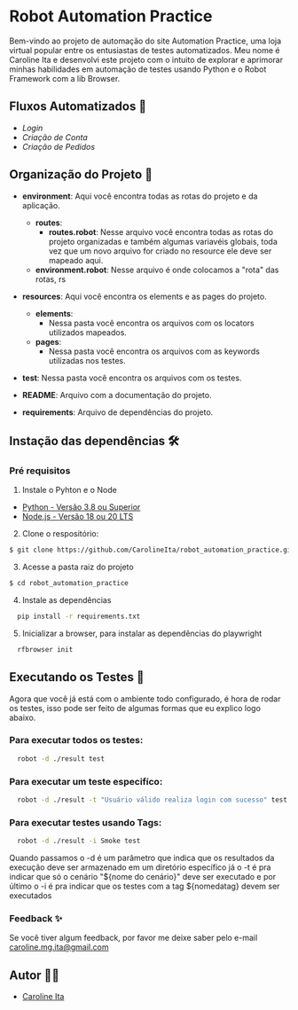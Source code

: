 # Robot Automation  Practice

Bem-vindo ao projeto de automação do site Automation Practice, uma loja virtual popular entre os entusiastas de testes automatizados. Meu nome é Caroline Ita e desenvolvi este projeto com o intuito de explorar e aprimorar minhas habilidades em automação de testes usando Python e o Robot Framework com a lib Browser.

## Fluxos Automatizados 🤖

- *Login* 
- *Criação de Conta*
- *Criação de Pedidos*

## Organização do Projeto 📂
- **environment**: Aqui você encontra todas as rotas do projeto e da aplicação. 
  - **routes**:
    - **routes.robot**: Nesse arquivo você encontra todas as rotas do projeto organizadas e também algumas variavéis globais, toda vez que um novo arquivo for criado no resource ele deve ser mapeado aqui.
  - **environment.robot**: Nesse arquivo é onde colocamos a "rota" das rotas, rs 

- **resources**: Aqui você encontra os elements e as pages do projeto.
  - **elements**:
    - Nessa pasta você encontra os arquivos com os locators utilizados mapeados. 
  - **pages**:
    - Nessa pasta você encontra os arquivos com as keywords utilizadas nos testes.

- **test**: Nessa pasta você encontra os arquivos com os testes.
- **README**: Arquivo com a documentação do projeto.
- **requirements**: Arquivo de dependências do projeto.

## Instação das dependências 🛠️

### Pré requisitos
1. Instale o Pyhton e o Node
- [Python - Versão 3.8 ou Superior](https://www.python.org/downloads/)
- [Node.js - Versão 18 ou 20 LTS ](https://nodejs.org/en/)

2. Clone o respositório:

```sh
$ git clone https://github.com/CarolineIta/robot_automation_practice.git
```

3. Acesse a pasta raiz do projeto
```sh
$ cd robot_automation_practice
```

4. Instale as dependências 
```bash
  pip install -r requirements.txt
```

5. Inicializar a browser, para instalar as dependências do playwright
```bash
  rfbrowser init
```



## Executando os Testes 🚀

Agora que você já está com o ambiente todo configurado, é hora de rodar os testes, isso pode ser feito de algumas formas que eu explico logo abaixo.



### Para executar todos os testes: 

```bash
  robot -d ./result test
```
### Para executar um teste especifíco: 

```bash
  robot -d ./result -t "Usuário válido realiza login com sucesso" test
```

### Para executar testes usando Tags: 

```bash
  robot -d ./result -i Smoke test
```

Quando passamos o -d é um parâmetro que indica que os resultados da execução deve ser armazenado em um diretório específico
já o -t é pra indicar que só o cenário "${nome do cenário}" deve ser executado e por último o -i é pra indicar que os testes com a tag ${nomedatag} devem ser executados


### Feedback ✨

Se você tiver algum feedback, por favor me deixe saber pelo e-mail caroline.mg.ita@gmail.com

## Autor 👩‍💻

- [Caroline Ita](caroline.mg.ita@gmail.com)
